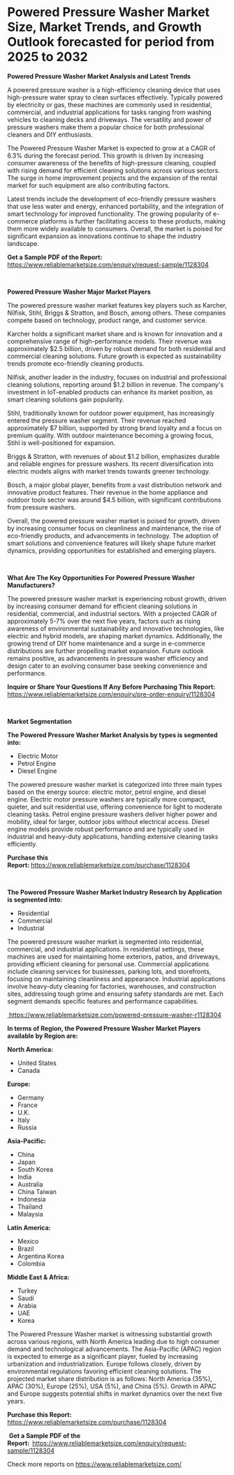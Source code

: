 <p><h1>Powered Pressure Washer Market Size, Market Trends, and Growth Outlook forecasted for period from 2025 to 2032</h1></p><p><strong>Powered Pressure Washer Market Analysis and Latest Trends</strong></p>
<p><p>A powered pressure washer is a high-efficiency cleaning device that uses high-pressure water spray to clean surfaces effectively. Typically powered by electricity or gas, these machines are commonly used in residential, commercial, and industrial applications for tasks ranging from washing vehicles to cleaning decks and driveways. The versatility and power of pressure washers make them a popular choice for both professional cleaners and DIY enthusiasts.</p><p>The Powered Pressure Washer Market is expected to grow at a CAGR of 6.3% during the forecast period. This growth is driven by increasing consumer awareness of the benefits of high-pressure cleaning, coupled with rising demand for efficient cleaning solutions across various sectors. The surge in home improvement projects and the expansion of the rental market for such equipment are also contributing factors.</p><p>Latest trends include the development of eco-friendly pressure washers that use less water and energy, enhanced portability, and the integration of smart technology for improved functionality. The growing popularity of e-commerce platforms is further facilitating access to these products, making them more widely available to consumers. Overall, the market is poised for significant expansion as innovations continue to shape the industry landscape.</p></p>
<p><strong>Get a Sample PDF of the Report:&nbsp;</strong> <a href="https://www.reliablemarketsize.com/enquiry/request-sample/1128304?utm_campaign=1833&utm_medium=2&utm_source=Github&utm_content=ia&utm_term=18022025&utm_id=powered-pressure-washer">https://www.reliablemarketsize.com/enquiry/request-sample/1128304</a></p>
<p>&nbsp;</p>
<p><strong>Powered Pressure Washer Major Market Players</strong></p>
<p><p>The powered pressure washer market features key players such as Karcher, Nilfisk, Stihl, Briggs & Stratton, and Bosch, among others. These companies compete based on technology, product range, and customer service. </p><p>Karcher holds a significant market share and is known for innovation and a comprehensive range of high-performance models. Their revenue was approximately $2.5 billion, driven by robust demand for both residential and commercial cleaning solutions. Future growth is expected as sustainability trends promote eco-friendly cleaning products.</p><p>Nilfisk, another leader in the industry, focuses on industrial and professional cleaning solutions, reporting around $1.2 billion in revenue. The company's investment in IoT-enabled products can enhance its market position, as smart cleaning solutions gain popularity.</p><p>Stihl, traditionally known for outdoor power equipment, has increasingly entered the pressure washer segment. Their revenue reached approximately $7 billion, supported by strong brand loyalty and a focus on premium quality. With outdoor maintenance becoming a growing focus, Stihl is well-positioned for expansion.</p><p>Briggs & Stratton, with revenues of about $1.2 billion, emphasizes durable and reliable engines for pressure washers. Its recent diversification into electric models aligns with market trends towards greener technology.</p><p>Bosch, a major global player, benefits from a vast distribution network and innovative product features. Their revenue in the home appliance and outdoor tools sector was around $4.5 billion, with significant contributions from pressure washers.</p><p>Overall, the powered pressure washer market is poised for growth, driven by increasing consumer focus on cleanliness and maintenance, the rise of eco-friendly products, and advancements in technology. The adoption of smart solutions and convenience features will likely shape future market dynamics, providing opportunities for established and emerging players.</p></p>
<p>&nbsp;</p>
<p><strong>What Are The Key Opportunities For Powered Pressure Washer Manufacturers?</strong></p>
<p><p>The powered pressure washer market is experiencing robust growth, driven by increasing consumer demand for efficient cleaning solutions in residential, commercial, and industrial sectors. With a projected CAGR of approximately 5-7% over the next five years, factors such as rising awareness of environmental sustainability and innovative technologies, like electric and hybrid models, are shaping market dynamics. Additionally, the growing trend of DIY home maintenance and a surge in e-commerce distributions are further propelling market expansion. Future outlook remains positive, as advancements in pressure washer efficiency and design cater to an evolving consumer base seeking convenience and performance.</p></p>
<p><strong>Inquire or Share Your Questions If Any Before Purchasing This Report:</strong> <a href="https://www.reliablemarketsize.com/enquiry/pre-order-enquiry/1128304?utm_campaign=1833&utm_medium=2&utm_source=Github&utm_content=ia&utm_term=18022025&utm_id=powered-pressure-washer">https://www.reliablemarketsize.com/enquiry/pre-order-enquiry/1128304</a></p>
<p>&nbsp;</p>
<p><strong>Market Segmentation</strong></p>
<p><strong>The Powered Pressure Washer Market Analysis by types is segmented into:</strong></p>
<p><ul><li>Electric Motor</li><li>Petrol Engine</li><li>Diesel Engine</li></ul></p>
<p><p>The powered pressure washer market is categorized into three main types based on the energy source: electric motor, petrol engine, and diesel engine. Electric motor pressure washers are typically more compact, quieter, and suit residential use, offering convenience for light to moderate cleaning tasks. Petrol engine pressure washers deliver higher power and mobility, ideal for larger, outdoor jobs without electrical access. Diesel engine models provide robust performance and are typically used in industrial and heavy-duty applications, handling extensive cleaning tasks efficiently.</p></p>
<p><strong>Purchase this Report:&nbsp;</strong><a href="https://www.reliablemarketsize.com/purchase/1128304?utm_campaign=1833&utm_medium=2&utm_source=Github&utm_content=ia&utm_term=18022025&utm_id=powered-pressure-washer">https://www.reliablemarketsize.com/purchase/1128304</a></p>
<p>&nbsp;</p>
<p><strong>The Powered Pressure Washer Market Industry Research by Application is segmented into:</strong></p>
<p><ul><li>Residential</li><li>Commercial</li><li>Industrial</li></ul></p>
<p><p>The powered pressure washer market is segmented into residential, commercial, and industrial applications. In residential settings, these machines are used for maintaining home exteriors, patios, and driveways, providing efficient cleaning for personal use. Commercial applications include cleaning services for businesses, parking lots, and storefronts, focusing on maintaining cleanliness and appearance. Industrial applications involve heavy-duty cleaning for factories, warehouses, and construction sites, addressing tough grime and ensuring safety standards are met. Each segment demands specific features and performance capabilities.</p></p>
<p><a href="https://www.reliablemarketsize.com/powered-pressure-washer-r1128304?utm_campaign=1833&utm_medium=2&utm_source=Github&utm_content=ia&utm_term=18022025&utm_id=powered-pressure-washer">&nbsp;https://www.reliablemarketsize.com/powered-pressure-washer-r1128304</a></p>
<p><strong>In terms of Region, the Powered Pressure Washer Market Players available by Region are:</strong></p>
<p>
    <p> <strong> North America: </strong>
        <ul>
            <li>United States</li>
            <li>Canada</li>
        </ul>
        </p> 
    <p> <strong> Europe: </strong>
        <ul>
            <li>Germany</li>
            <li>France</li>
            <li>U.K.</li>
            <li>Italy</li>
            <li>Russia</li>
        </ul>
        </p> 
    <p> <strong> Asia-Pacific: </strong>
        <ul>
            <li>China</li>
            <li>Japan</li>
            <li>South Korea</li>
            <li>India</li>
            <li>Australia</li>
            <li>China Taiwan</li>
            <li>Indonesia</li>
            <li>Thailand</li>
            <li>Malaysia</li>
        </ul>
        </p> 
    <p> <strong> Latin America: </strong>
        <ul>
            <li>Mexico</li>
            <li>Brazil</li>
            <li>Argentina Korea</li>
            <li>Colombia</li>
        </ul>
        </p> 
    <p> <strong> Middle East & Africa: </strong>
        <ul>
            <li>Turkey</li>
            <li>Saudi</li>
            <li>Arabia</li>
            <li>UAE</li>
            <li>Korea</li>
        </ul>
    </p>
    </p>
<p><p>The Powered Pressure Washer market is witnessing substantial growth across various regions, with North America leading due to high consumer demand and technological advancements. The Asia-Pacific (APAC) region is expected to emerge as a significant player, fueled by increasing urbanization and industrialization. Europe follows closely, driven by environmental regulations favoring efficient cleaning solutions. The projected market share distribution is as follows: North America (35%), APAC (30%), Europe (25%), USA (5%), and China (5%). Growth in APAC and Europe suggests potential shifts in market dynamics over the next five years.</p></p>
<p><strong>Purchase this Report: </strong><a href="https://www.reliablemarketsize.com/purchase/1128304?utm_campaign=1833&utm_medium=2&utm_source=Github&utm_content=ia&utm_term=18022025&utm_id=powered-pressure-washer">https://www.reliablemarketsize.com/purchase/1128304</a></p>
<p>&nbsp;<strong>Get a Sample PDF of the Report:&nbsp;&nbsp;</strong><a href="https://www.reliablemarketsize.com/enquiry/request-sample/1128304?utm_campaign=1833&utm_medium=2&utm_source=Github&utm_content=ia&utm_term=18022025&utm_id=powered-pressure-washer">https://www.reliablemarketsize.com/enquiry/request-sample/1128304</a></p>
<p><strong></strong></p>
<p>Check more reports on <a href="https://www.reliablemarketsize.com/?utm_campaign=1833&utm_medium=2&utm_source=Github&utm_content=ia&utm_term=18022025&utm_id=powered-pressure-washer">https://www.reliablemarketsize.com/</a></p>